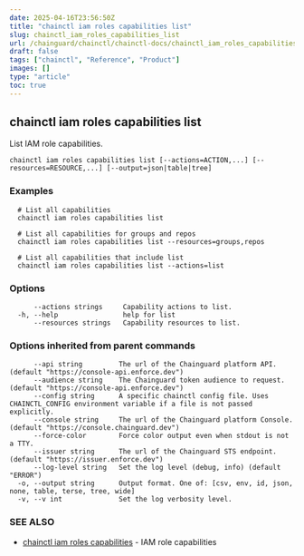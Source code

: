 ```yaml
---
date: 2025-04-16T23:56:50Z
title: "chainctl iam roles capabilities list"
slug: chainctl_iam_roles_capabilities_list
url: /chainguard/chainctl/chainctl-docs/chainctl_iam_roles_capabilities_list/
draft: false
tags: ["chainctl", "Reference", "Product"]
images: []
type: "article"
toc: true
---
```

## chainctl iam roles capabilities list

List IAM role capabilities.

```
chainctl iam roles capabilities list [--actions=ACTION,...] [--resources=RESOURCE,...] [--output=json|table|tree]
```

### Examples

```
  # List all capabilities
  chainctl iam roles capabilities list
  
  # List all capabilities for groups and repos
  chainctl iam roles capabilities list --resources=groups,repos
  
  # List all capabilities that include list
  chainctl iam roles capabilities list --actions=list
```

### Options

```
      --actions strings     Capability actions to list.
  -h, --help                help for list
      --resources strings   Capability resources to list.
```

### Options inherited from parent commands

```
      --api string         The url of the Chainguard platform API. (default "https://console-api.enforce.dev")
      --audience string    The Chainguard token audience to request. (default "https://console-api.enforce.dev")
      --config string      A specific chainctl config file. Uses CHAINCTL_CONFIG environment variable if a file is not passed explicitly.
      --console string     The url of the Chainguard platform Console. (default "https://console.chainguard.dev")
      --force-color        Force color output even when stdout is not a TTY.
      --issuer string      The url of the Chainguard STS endpoint. (default "https://issuer.enforce.dev")
      --log-level string   Set the log level (debug, info) (default "ERROR")
  -o, --output string      Output format. One of: [csv, env, id, json, none, table, terse, tree, wide]
  -v, --v int              Set the log verbosity level.
```

### SEE ALSO

* [chainctl iam roles capabilities](/chainguard/chainctl/chainctl-docs/chainctl_iam_roles_capabilities/)	 - IAM role capabilities

